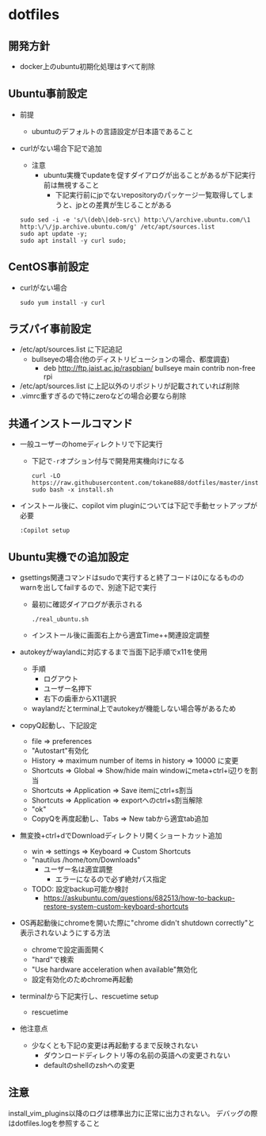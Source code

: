 # dotfiles

## 開発方針

- docker上のubuntu初期化処理はすべて削除

## Ubuntu事前設定

- 前提
  - ubuntuのデフォルトの言語設定が日本語であること
- curlがない場合下記で追加
  - 注意
    - ubuntu実機でupdateを促すダイアログが出ることがあるが下記実行前は無視すること
      - 下記実行前にjpでないrepositoryのパッケージ一覧取得してしまうと、jpとの差異が生じることがある

  ```shell
  sudo sed -i -e 's/\(deb\|deb-src\) http:\/\/archive.ubuntu.com/\1 http:\/\/jp.archive.ubuntu.com/g' /etc/apt/sources.list
  sudo apt update -y;
  sudo apt install -y curl sudo;
  ```

## CentOS事前設定

- curlがない場合

  ```shell
  sudo yum install -y curl
  ```

## ラズパイ事前設定

- /etc/apt/sources.list に下記追記
  - bullseyeの場合(他のディストリビューションの場合、都度調査)
    - deb <http://ftp.jaist.ac.jp/raspbian/> bullseye main contrib non-free rpi
- /etc/apt/sources.list に上記以外のリポジトリが記載されていれば削除
- .vimrc重すぎるので特にzeroなどの場合必要なら削除

## 共通インストールコマンド

- 一般ユーザーのhomeディレクトリで下記実行
  - 下記で`-r`オプション付与で開発用実機向けになる

    ```shell
    curl -LO https://raw.githubusercontent.com/tokane888/dotfiles/master/install.sh
    sudo bash -x install.sh
    ```

- インストール後に、copilot vim pluginについては下記で手動セットアップが必要

  ```shell
  :Copilot setup
  ```

## Ubuntu実機での追加設定

- gsettings関連コマンドはsudoで実行すると終了コードは0になるもののwarnを出してfailするので、別途下記で実行
  - 最初に確認ダイアログが表示される

    ```shell
    ./real_ubuntu.sh
    ```

  - インストール後に画面右上から適宜Time++関連設定調整

- autokeyがwaylandに対応するまで当面下記手順でx11を使用
  - 手順
    - ログアウト
    - ユーザー名押下
    - 右下の歯車からX11選択
  - waylandだとterminal上でautokeyが機能しない場合等があるため

- copyQ起動し、下記設定
  - file => preferences
  - "Autostart"有効化
  - History => maximum number of items in history => 10000 に変更
  - Shortcuts => Global => Show/hide main windowにmeta+ctrl+i辺りを割当
  - Shortcuts => Application => Save itemにctrl+s割当
  - Shortcuts => Application => exportへのctrl+s割当解除
  - "ok"
  - CopyQを再度起動し、Tabs => New tabから適宜tab追加

- 無変換+ctrl+dでDownloadディレクトリ開くショートカット追加
  - win => settings => Keyboard => Custom Shortcuts
  - "nautilus /home/tom/Downloads"
    - ユーザー名は適宜調整
      - エラーになるので必ず絶対パス指定
  - TODO: 設定backup可能か検討
    - <https://askubuntu.com/questions/682513/how-to-backup-restore-system-custom-keyboard-shortcuts>
- OS再起動後にchromeを開いた際に"chrome didn't shutdown correctly"と表示されないようにする方法
  - chromeで設定画面開く
  - "hard"で検索
  - "Use hardware acceleration when available"無効化
  - 設定有効化のためchrome再起動
- terminalから下記実行し、rescuetime setup
  - rescuetime
- 他注意点
  - 少なくとも下記の変更は再起動するまで反映されない
    - ダウンロードディレクトリ等の名前の英語への変更されない
    - defaultのshellのzshへの変更

## 注意

install_vim_plugins以降のログは標準出力に正常に出力されない。
デバッグの際はdotfiles.logを参照すること
